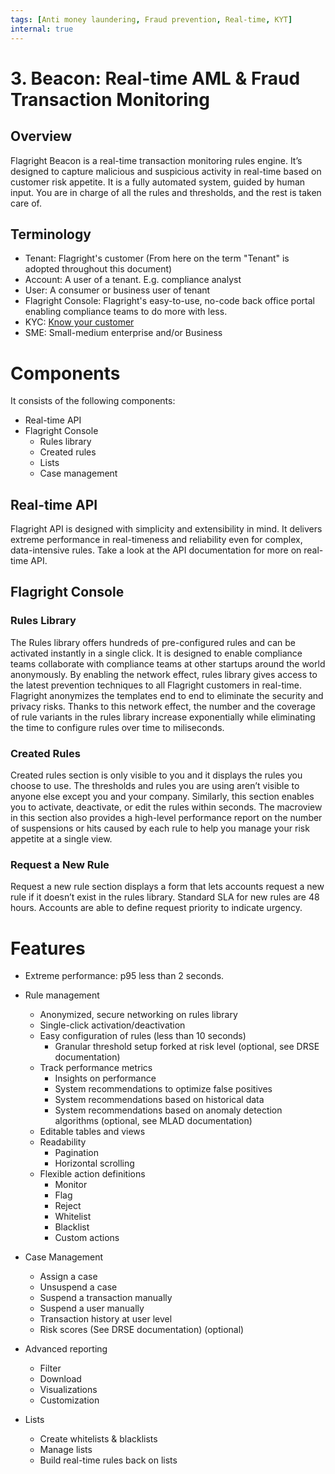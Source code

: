 ```yaml
---
tags: [Anti money laundering, Fraud prevention, Real-time, KYT]
internal: true
---
```


# 3. Beacon: Real-time AML & Fraud Transaction Monitoring

## Overview

Flagright Beacon is a real-time transaction monitoring rules engine. It’s designed to capture malicious and suspicious activity in real-time based on customer risk appetite. It is a fully automated system, guided by human input. You are in charge of all the rules and thresholds, and the rest is taken care of.

## Terminology

- Tenant: Flagright's customer (From here on the term "Tenant" is adopted throughout this document)
- Account: A user of a tenant. E.g. compliance analyst
- User: A consumer or business user of tenant
- Flagright Console: Flagright's easy-to-use, no-code back office portal enabling compliance teams to do more with less.
- KYC: [Know your customer](https://en.wikipedia.org/wiki/Know_your_customer)
- SME: Small-medium enterprise and/or Business

# Components

It consists of the following components:

- Real-time API
- Flagright Console
  - Rules library
  - Created rules
  - Lists
  - Case management

## Real-time API

Flagright API is designed with simplicity and extensibility in mind. It delivers extreme performance in real-timeness and reliability even for complex, data-intensive rules. Take a look at the API documentation for more on real-time API.

## Flagright Console

### Rules Library

The Rules library offers hundreds of pre-configured rules and can be activated instantly in a single click. It is designed to enable compliance teams collaborate with compliance teams at other startups around the world anonymously. By enabling the network effect, rules library gives access to the latest prevention techniques to all Flagright customers in real-time. Flagright anonymizes the templates end to end to eliminate the security and privacy risks. Thanks to this network effect, the number and the coverage of rule variants in the rules library increase exponentially while eliminating the time to configure rules over time to miliseconds.

### Created Rules

Created rules section is only visible to you and it displays the rules you choose to use. The thresholds and rules you are using aren’t visible to anyone else except you and your company. Similarly, this section enables you to activate, deactivate, or edit the rules within seconds. The macroview in this section also provides a high-level performance report on the number of suspensions or hits caused by each rule to help you manage your risk appetite at a single view.

### Request a New Rule

Request a new rule section displays a form that lets accounts request a new rule if it doesn’t exist in the rules library. Standard SLA for new rules are 48 hours. Accounts are able to define request priority to indicate urgency.

# Features

- Extreme performance: p95 less than 2 seconds.
- Rule management
  - Anonymized, secure networking on rules library
  - Single-click activation/deactivation
  - Easy configuration of rules (less than 10 seconds)
    - Granular threshold setup forked at risk level (optional, see DRSE documentation)
  - Track performance metrics
    - Insights on performance
    - System recommendations to optimize false positives
    - System recommendations based on historical data
    - System recommendations based on anomaly detection algorithms (optional, see MLAD documentation)
  - Editable tables and views
  - Readability
    - Pagination
    - Horizontal scrolling
  - Flexible action definitions
    - Monitor
    - Flag
    - Reject
    - Whitelist
    - Blacklist
    - Custom actions
- Case Management

  - Assign a case

  <!---->

  - Unsuspend a case
  - Suspend a transaction manually
  - Suspend a user manually
  - Transaction history at user level
  - Risk scores (See DRSE documentation) (optional)

- Advanced reporting
  - Filter
  - Download
  - Visualizations
  - Customization
- Lists
  - Create whitelists & blacklists
  - Manage lists
  - Build real-time rules back on lists
